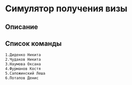 Симулятор получения визы
========================
Описание
--------
Список команды
----------------
```sh
1.Диденко Никита
2.Чудаков Никита
3.Наумова Оксана
4.Фурманов Костя
5.Сапожинский Леша
6.Потапов Денис
```
